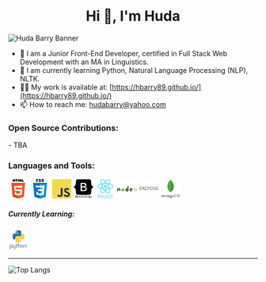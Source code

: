 <h1 align="center">Hi 👋, I'm Huda</h1>

![Huda Barry Banner](https://github.com/hbarry89/hbarry89.github.io/assets/106551259/6d8dbfb3-e954-4361-92b5-da8ca205c467)

- 💖 I am a Junior Front-End Developer, certified in Full Stack Web Development with an MA in Linguistics.
- 🌱 I am currently learning Python, Natural Language Processing (NLP), NLTK.
- 👩‍💻 My work is available at: [https://hbarry89.github.io/](https://hbarry89.github.io/)
- 📫 How to reach me: hudabarry@yahoo.com

<h3>Open Source Contributions:</h3>
- TBA

<h3>Languages and Tools:</h3>
<div style="display: inline;">
<img src="https://raw.githubusercontent.com/devicons/devicon/master/icons/html5/html5-original-wordmark.svg" alt="html5" height="40" title="HTML" target="_blank"/>
<img src="https://raw.githubusercontent.com/devicons/devicon/master/icons/css3/css3-original-wordmark.svg" alt="css3" height="40" title="CSS" target="_blank"/>
<img src="https://raw.githubusercontent.com/devicons/devicon/master/icons/javascript/javascript-original.svg" alt="javascript" height="40" title="JavaScript" target="_blank"/>
<img src="https://raw.githubusercontent.com/devicons/devicon/master/icons/bootstrap/bootstrap-plain-wordmark.svg" alt="bootstrap" height="40" title="Bootstrap" target="_blank"/>
<img src="https://raw.githubusercontent.com/devicons/devicon/master/icons/react/react-original-wordmark.svg" alt="react" height="40" title="React" target="_blank"/>
<img src="https://raw.githubusercontent.com/devicons/devicon/master/icons/nodejs/nodejs-original-wordmark.svg" alt="nodejs" height="40" title="Node.js" target="_blank"/>
<img src="https://raw.githubusercontent.com/devicons/devicon/master/icons/express/express-original-wordmark.svg" alt="express" height="40" title="Express.js" target="_blank"/>
<!-- <img src="https://raw.githubusercontent.com/devicons/devicon/master/icons/python/python-original-wordmark.svg" alt="python" height="40" title="Python" target="_blank"/>
<img src="https://raw.githubusercontent.com/devicons/devicon/master/icons/flask/flask-original-wordmark.svg" alt="flask" height="40" title="Flask" target="_blank"/> -->
<img src="https://raw.githubusercontent.com/devicons/devicon/master/icons/mongodb/mongodb-original-wordmark.svg" alt="mongodb" height="40" title="MongoDB" target="_blank"/>

<h5>Currently Learning:</h5>
<img src="https://raw.githubusercontent.com/devicons/devicon/master/icons/python/python-original-wordmark.svg" alt="python" width="40" height="40" title="Python" target="_blank"/>
<hr>

![Top Langs](https://github-readme-stats.vercel.app/api/top-langs/?username=hbarry89&layout=compact)

<!---
hbarry89/hbarry89 is a ✨ special ✨ repository because its `README.md` (this file) appears on your GitHub profile.
You can click the Preview link to take a look at your changes.
--->
